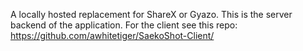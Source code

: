 A locally hosted replacement for ShareX or Gyazo. This is the server backend of the application. For the client see this repo: https://github.com/awhitetiger/SaekoShot-Client/
